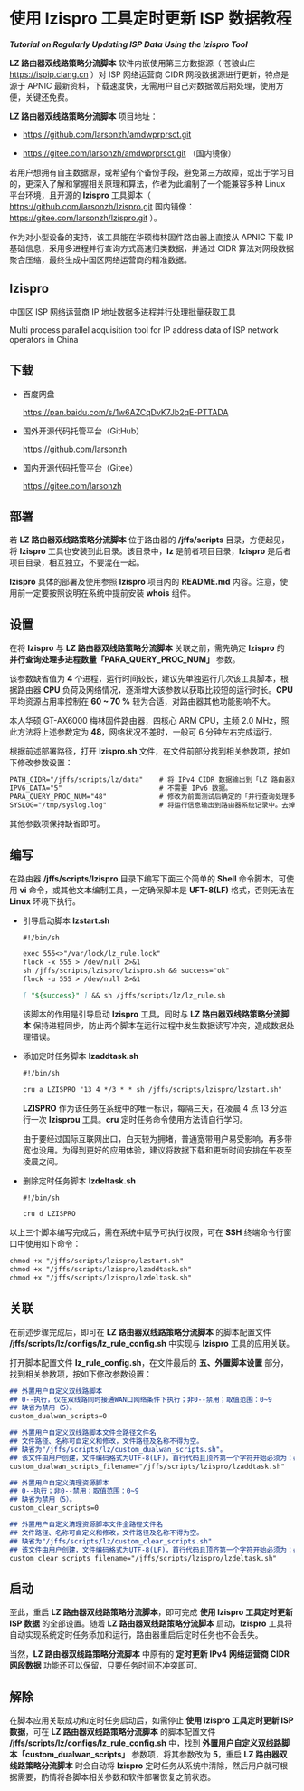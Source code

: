 # 使用 lzispro 工具定时更新 ISP 数据教程

***Tutorial on Regularly Updating ISP Data Using the lzispro Tool***

**LZ 路由器双线路策略分流脚本** 软件内嵌使用第三方数据源（ 苍狼山庄 https://ispip.clang.cn ）对 ISP 网络运营商 CIDR 网段数据源进行更新，特点是源于 APNIC 最新资料，下载速度快，无需用户自己对数据做后期处理，使用方便，关键还免费。

**LZ 路由器双线路策略分流脚本** 项目地址：

- https://github.com/larsonzh/amdwprprsct.git

- https://gitee.com/larsonzh/amdwprprsct.git （国内镜像）

若用户想拥有自主数据源，或希望有个备份手段，避免第三方故障，或出于学习目的，更深入了解和掌握相关原理和算法，作者为此编制了一个能兼容多种 Linux 平台环境，且开源的 **lzispro** 工具脚本（ https://github.com/larsonzh/lzispro.git 国内镜像：https://gitee.com/larsonzh/lzispro.git ）。

作为对小型设备的支持，该工具能在华硕梅林固件路由器上直接从 APNIC 下载 IP 基础信息，采用多进程并行查询方式高速归类数据，并通过 CIDR 算法对网段数据聚合压缩，最终生成中国区网络运营商的精准数据。

## lzispro

中国区 ISP 网络运营商 IP 地址数据多进程并行处理批量获取工具

Multi process parallel acquisition tool for IP address data of ISP network operators in China

## 下载

- 百度网盘

    https://pan.baidu.com/s/1w6AZCqDvK7Jb2qE-PTTADA

- 国外开源代码托管平台（GitHub）

    https://github.com/larsonzh

- 国内开源代码托管平台（Gitee）

    https://gitee.com/larsonzh

## 部署

若 **LZ 路由器双线路策略分流脚本** 位于路由器的 **/jffs/scripts** 目录，方便起见，将 **lzispro** 工具也安装到此目录。该目录中，**lz** 是前者项目目录，**lzispro** 是后者项目目录，相互独立，不要混在一起。

**lzispro** 具体的部署及使用参照 **lzispro** 项目内的 **README.md** 内容。注意，使用前一定要按照说明在系统中提前安装 **whois** 组件。

## 设置

在将 **lzispro** 与 **LZ 路由器双线路策略分流脚本** 关联之前，需先确定 **lzispro** 的 **并行查询处理多进程数量「PARA_QUERY_PROC_NUM」** 参数。

该参数缺省值为 **4** 个进程，运行时间较长，建议先单独运行几次该工具脚本，根据路由器 **CPU** 负荷及网络情况，逐渐增大该参数以获取比较短的运行时长。**CPU** 平均资源占用率控制在 **60 ~ 70 %** 较为合适，对路由器其他功能影响不大。

本人华硕 GT-AX6000 梅林固件路由器，四核心 ARM CPU，主频 2.0 MHz，照此方法将上述参数定为 **48**，网络状况不差时，一般可 6 分钟左右完成运行。

根据前述部署路径，打开 **lzispro.sh** 文件，在文件前部分找到相关参数项，按如下修改参数设置：

```markdown
PATH_CIDR="/jffs/scripts/lz/data"    # 将 IPv4 CIDR 数据输出到「LZ 路由器双线路策略分流脚本」的 data 目录。
IPV6_DATA="5"                        # 不需要 IPv6 数据。
PARA_QUERY_PROC_NUM="48"             # 修改为前面测试后确定的「并行查询处理多进程数量」，"48" 仅是示例。
SYSLOG="/tmp/syslog.log"             # 将运行信息输出到路由器系统记录中。去掉该行前面的 # 号即可。
```

其他参数项保持缺省即可。

## 编写

在路由器 **/jffs/scripts/lzispro** 目录下编写下面三个简单的 **Shell** 命令脚本。可使用 **vi** 命令，或其他文本编制工具，一定确保脚本是 **UFT-8(LF)** 格式，否则无法在 **Linux** 环境下执行。

- 引导启动脚本 **lzstart.sh**<ul>

```markdown
#!/bin/sh

exec 555<>"/var/lock/lz_rule.lock"
flock -x 555 > /dev/null 2>&1
sh /jffs/scripts/lzispro/lzispro.sh && success="ok"
flock -u 555 > /dev/null 2>&1

[ "${success}" ] && sh /jffs/scripts/lz/lz_rule.sh

```

该脚本的作用是引导启动 **lzispro** 工具，同时与 **LZ 路由器双线路策略分流脚本** 保持进程同步，防止两个脚本在运行过程中发生数据读写冲突，造成数据处理错误。</ul>

- 添加定时任务脚本 **lzaddtask.sh**<ul>

```markdown
#!/bin/sh

cru a LZISPRO "13 4 */3 * * sh /jffs/scripts/lzispro/lzstart.sh"

```

**LZISPRO** 作为该任务在系统中的唯一标识，每隔三天，在凌晨 4 点 13 分运行一次 **lzisprou** 工具。**cru** 定时任务命令使用方法请自行学习。

由于要经过国际互联网出口，白天较为拥堵，普通宽带用户易受影响，再多带宽也没用。为得到更好的应用体验，建议将数据下载和更新时间安排在午夜至凌晨之间。</ul>

- 删除定时任务脚本 **lzdeltask.sh**<ul>

```markdown
#!/bin/sh

cru d LZISPRO

```
</ul>

以上三个脚本编写完成后，需在系统中赋予可执行权限，可在 **SSH** 终端命令行窗口中使用如下命令：

```markdown
chmod +x "/jffs/scripts/lzispro/lzstart.sh"
chmod +x "/jffs/scripts/lzispro/lzaddtask.sh"
chmod +x "/jffs/scripts/lzispro/lzdeltask.sh"
```

## 关联

在前述步骤完成后，即可在 **LZ 路由器双线路策略分流脚本** 的脚本配置文件 **/jffs/scripts/lz/configs/lz_rule_config.sh** 中实现与 **lzispro** 工具的应用关联。

打开脚本配置文件 **lz_rule_config.sh**，在文件最后的 **五、外置脚本设置** 部分，找到相关参数项，按如下修改参数设置：

```markdown
## 外置用户自定义双线路脚本
## 0--执行，仅在双线路同时接通WAN口网络条件下执行；非0--禁用；取值范围：0~9
## 缺省为禁用（5）。
custom_dualwan_scripts=0

## 外置用户自定义双线路脚本文件全路径文件名
## 文件路径、名称可自定义和修改，文件路径及名称不得为空。
## 缺省为"/jffs/scripts/lz/custom_dualwan_scripts.sh"。
## 该文件由用户创建，文件编码格式为UTF-8(LF)，首行代码且顶齐第一个字符开始必须为：#!bin/sh
custom_dualwan_scripts_filename="/jffs/scripts/lzispro/lzaddtask.sh"

## 外置用户自定义清理资源脚本
## 0--执行；非0--禁用；取值范围：0~9
## 缺省为禁用（5）。
custom_clear_scripts=0

## 外置用户自定义清理资源脚本文件全路径文件名
## 文件路径、名称可自定义和修改，文件路径及名称不得为空。
## 缺省为"/jffs/scripts/lz/custom_clear_scripts.sh"
## 该文件由用户创建，文件编码格式为UTF-8(LF)，首行代码且顶齐第一个字符开始必须为：#!bin/sh
custom_clear_scripts_filename="/jffs/scripts/lzispro/lzdeltask.sh"

```

## 启动

至此，重启 **LZ 路由器双线路策略分流脚本**，即可完成 **使用 lzispro 工具定时更新 ISP 数据** 的全部设置。随着 **LZ 路由器双线路策略分流脚本** 启动，**lzispro** 工具将自动实现系统定时任务添加和运行，路由器重启后定时任务也不会丢失。

当然，**LZ 路由器双线路策略分流脚本** 中原有的 **定时更新 IPv4 网络运营商 CIDR 网段数据** 功能还可以保留，只要任务时间不冲突即可。

## 解除

在脚本应用关联成功和定时任务启动后，如需停止 **使用 lzispro 工具定时更新 ISP 数据**，可在 **LZ 路由器双线路策略分流脚本**  的脚本配置文件  **/jffs/scripts/lz/configs/lz_rule_config.sh** 中，找到 **外置用户自定义双线路脚本「custom_dualwan_scripts」** 参数项，将其参数改为 **5**，重启 **LZ 路由器双线路策略分流脚本** 时会自动将 **lzispro** 定时任务从系统中清除，然后用户就可根据需要，酌情将各脚本相关参数和软件部署恢复之前状态。

